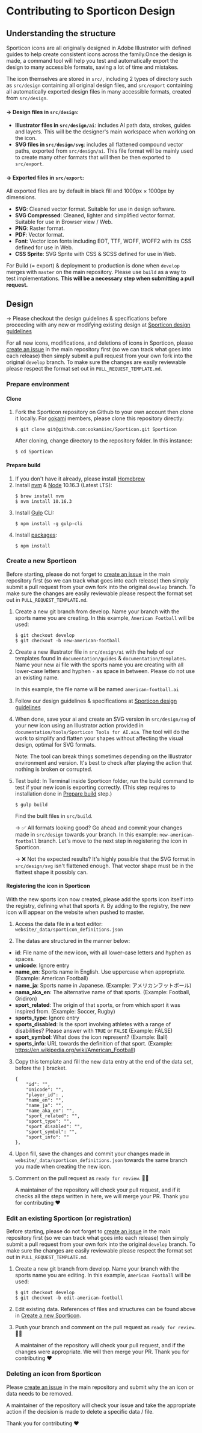 # Contributing to Sporticon Design
## Understanding the structure
Sporticon icons are all originally designed in Adobe Illustrator with defined guides to help create consistent icons across the family.Once the design is made, a command tool will help you test and automatically export the design to many accessible formats, saving a lot of time and mistakes.

The icon themselves are stored in `src/`, including 2 types of directory such as `src/design` containing all original design files, and `src/export` containing all automatically exported design files in many accessible formats, created from `src/design`.

#### → Design files in `src/design`:
- **Illustrator files in `src/design/ai`**: includes AI  path data, strokes, guides and layers. This will be the designer's main workspace when working on the icon.
- **SVG files in `src/design/svg`**: includes all flattened  compound vector paths, exported from `src/design/ai`. This file format will be mainly used to create many other formats that will then be then exported to `src/export`.

#### → Exported files in `src/export`:
All exported files are by default in black fill and 1000px × 1000px by dimensions.

- **SVG**: Cleaned vector format. Suitable for use in design software.
- **SVG Compressed**: Cleaned, lighter and simplified vector format. Suitable for use in Browser view / Web.
- **PNG**: Raster format.
- **PDF**: Vector format.
- **Font**: Vector icon fonts including EOT, TTF, WOFF, WOFF2 with its CSS defined for use in Web.
- **CSS Sprite**: SVG Sprite with CSS & SCSS defined for use in Web.

For Build (= export) & deployment to production is done when `develop` merges with `master` on the main repository. Please use `build` as a way to test implementations.
**This will be a necessary step when submitting a pull request.**

## Design

→ Please checkout the design guidelines & specifications before proceeding with any new or modifying existing design at [Sporticon design guidelines](sporticon-design-guidelines.md)

For all new icons, modifications, and deletions of icons in Sporticon, please [create an issue](https://github.com/ookamiinc/Sporticon/issues/new) in the main repository first (so we can track what goes into each release) then simply submit a pull request from your own fork into the original `develop` branch. To make sure the changes are easily reviewable please respect the format set out in `PULL_REQUEST_TEMPLATE.md`.

### Prepare environment
#### Clone

1.  Fork the Sporticon repository on Github to your own account then clone it locally.
    For [ookami](https://github.com/ookamiinc) members, please clone this repository directly:
    ```
    $ git clone git@github.com:ookamiinc/Sporticon.git Sporticon
    ```
    After cloning, change directory to the repository folder. In this instance:
    ```
    $ cd Sporticon
    ```


#### Prepare build
1. If you don't have it already, please install [Homebrew](http://brew.sh/)
2. Install [nvm](https://github.com/nvm-sh/nvm) & [Node](https://nodejs.org/en/) 10.16.3 (Latest LTS):
    ```
    $ brew install nvm
    $ nvm install 10.16.3
    ```
3. Install [Gulp](https://gulpjs.com/) CLI:
    ```
    $ npm install -g gulp-cli
    ```
4. Install [packages](https://github.com/ookamiinc/Sporticon/blob/master/package.json):
    ```
    $ npm install
    ```

### Create a new Sporticon

Before starting, please do not forget to [create an issue](https://github.com/ookamiinc/Sporticon/issues/new) in the main repository first (so we can track what goes into each release) then simply submit a pull request from your own fork into the original `develop` branch. To make sure the changes are easily reviewable please respect the format set out in `PULL_REQUEST_TEMPLATE.md`.

1. Create a new git branch from develop. Name your branch with the sports name you are creating. In this example, `American Football` will be used:
    ```
    $ git checkout develop
    $ git checkout -b new-american-football
    ```

2. Create a new illustrator file in `src/design/ai` with the help of our templates found in `documentation/guides` & `documentation/templates`. Name your new ai file with the sports name you are creating with all lower-case letters and hyphen `-` as space in between. Please do not use an existing name. 
    
    In this example, the file name will be named `american-football.ai`

3. Follow our design guidelines & specifications at [Sporticon design guidelines](sporticon-design-guidelines.md)

4. When done, save your ai and create an SVG version in `src/design/svg` of your new icon using an Illustrator action provided in `documentation/tools/Sporticon Tools for AI.aia`. The tool will do the work to simplify and flatten your shapes without affecting the visual design, optimal for SVG formats.

    Note: The tool can break things sometimes depending on the Illustrator environment and version. It's best to check after playing the action that nothing is broken or corrupted.

5. Test build: In Terminal inside Sporticon folder, run the build command to test if your new icon is exporting correctly. (This step requires to installation done in [Prepare build](#prepare-build) step.)
    ```
    $ gulp build
    ```
   Find the built files in `src/build`.

   → ✅ All formats looking good? Go ahead and commit your changes made in `src/design` towards your branch. In this example: `new-american-football` branch. Let's move to the next step in registering the icon in Sporticon.
   
   → ❌ Not the expected results? It's highly possible that the SVG format in `src/design/svg` isn't flattened enough. That vector shape must be in the flattest shape it possibly can.

#### Registering the icon in Sporticon

With the new sports icon now created, please add the sports icon itself into the registry, defining what that sports it. By adding to the registry, the new icon will appear on the website when pushed to master.

1. Access the data file in a text editor: `website/_data/sporticon_definitions.json`

2. The datas are structured in the manner below:
  - **id**: File name of the new icon, with all lower-case letters and hyphen as spaces.
  - **unicode**: Ignore entry
  - **name_en**: Sports name in English. Use uppercase when appropriate. (Example: American Football)
  - **name_ja**: Sports name in Japanese. (Example:  アメリカンフットボール)
  - **nama_aka_en**: The alternative name of that sports. (Example: Football, Gridiron)
  - **sport_related**: The origin of that sports, or from which sport it was inspired from. (Example: Soccer, Rugby)
  - **sports_type**: Ignore entry
  - **sports_disabled**: Is the sport involving athletes with a range of disabilities? Please answer with `TRUE` or `FALSE` (Example: FALSE)
  - **sport_symbol**: What does the icon represent? (Example: Ball)
  - **sports_info**: URL towards the definition of that sport. (Example: https://en.wikipedia.org/wiki/American_Football)


3. Copy this template and fill the new data entry at the end of the data set, before the `]` bracket.
    ```
    {
        "id": "",
        "Unicode": "",
        "player_id": ,
        "name_en": "",
        "name_ja": "",
        "name_aka_en": "",
        "sport_related": "",
        "sport_type": "",
        "sport_disabled": "",
        "sport_symbol": "",
        "sport_info": ""
    },
    ```

4. Upon fill, save the changes and commit your changes made in `website/_data/sporticon_definitions.json` towards the same branch you made when creating the new icon.

5. Comment on the pull request as `ready for review`. 👏🏽
    
    A maintainer of the repository will check your pull request, and if it checks all the steps written in here, we will merge your PR. Thank you for contributing ❤️

### Edit an existing Sporticon (or registration)

Before starting, please do not forget to [create an issue](https://github.com/ookamiinc/Sporticon/issues/new) in the main repository first (so we can track what goes into each release) then simply submit a pull request from your own fork into the original `develop` branch. To make sure the changes are easily reviewable please respect the format set out in `PULL_REQUEST_TEMPLATE.md`.

1. Create a new git branch from develop. Name your branch with the sports name you are editing. In this example, `American Football` will be used:
    ```
    $ git checkout develop
    $ git checkout -b edit-american-football
    ```

2. Edit existing data. References of files and structures can be found above in [Create a new Sporticon](#create-a-new-sporticon).

3. Push your branch and comment on the pull request as `ready for review`. 👏🏽
    
    A maintainer of the repository will check your pull request, and  if the changes were appropriate. We will then merge your PR. Thank you for contributing ❤️

### Deleting an icon from Sporticon

Please [create an issue](https://github.com/ookamiinc/Sporticon/issues/new) in the main repository and submit why the an icon or data needs to be removed.

A maintainer of the repository will check your issue and take the appropriate action if the decision is made to delete a specific data / file.

Thank you for contributing ❤️
